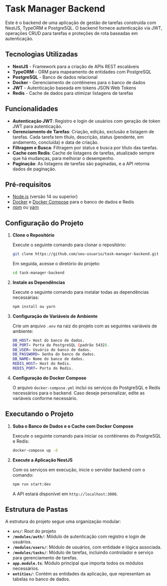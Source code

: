 # Task Manager Backend

Este é o backend de uma aplicação de gestão de tarefas construída com NestJS, TypeORM e PostgreSQL. O backend fornece autenticação via JWT, operações CRUD para tarefas e proteções de rota baseadas em autenticação.

## Tecnologias Utilizadas

- **NestJS** - Framework para a criação de APIs REST escaláveis
- **TypeORM** - ORM para mapeamento de entidades com PostgreSQL
- **PostgreSQL** - Banco de dados relacional
- **Docker** - Gerenciamento de contêineres para o banco de dados
- **JWT** - Autenticação baseada em tokens JSON Web Tokens
- **Redis** - Cache de dados para otimizar listagens de tarefas

## Funcionalidades

- **Autenticação JWT**: Registro e login de usuários com geração de token JWT para autenticação.
- **Gerenciamento de Tarefas**: Criação, edição, exclusão e listagem de tarefas. Cada tarefa tem título, descrição, status (pendente, em andamento, concluída) e data de criação.
- **Filtragem e Busca**: Filtragem por status e busca por título das tarefas.
- **Cache com Redis**: Cache de listagens de tarefas, atualizado sempre que há mudanças, para melhorar o desempenho.
- **Paginação**: As listagens de tarefas são paginadas, e a API retorna dados de paginação.

## Pré-requisitos

- [Node.js](https://nodejs.org/) (versão 14 ou superior)
- [Docker](https://www.docker.com/) e [Docker Compose](https://docs.docker.com/compose/) para o banco de dados e Redis
- [npm](https://www.npmjs.com/) ou [yarn](https://yarnpkg.com/)

## Configuração do Projeto

1.  **Clone o Repositório**

    Execute o seguinte comando para clonar o repositório:

    ```bash
    git clone https://github.com/seu-usuario/task-manager-backend.git
    ```

    Em seguida, acesse o diretório do projeto:

    ```bash
    cd task-manager-backend
    ```

2.  **Instale as Dependências**

    Execute o seguinte comando para instalar todas as dependências necessárias:

    ```bash
    npm install ou yarn
    ```

3.  **Configuração de Variáveis de Ambiente**

    Crie um arquivo `.env` na raiz do projeto com as seguintes variáveis de ambiente:

    ```bash
    DB_HOST= Host do banco de dados.
    DB_PORT= Porta do PostgreSQL (padrão 5432).
    DB_USER= Usuário do banco de dados.
    DB_PASSWORD= Senha do banco de dados.
    DB_NAME= Nome do banco de dados.
    REDIS_HOST= Host do Redis.
    REDIS_PORT= Porta do Redis.
    ```

4.  **Configuração do Docker Compose**

    O arquivo `docker-compose.yml` inclui os serviços do PostgreSQL e Redis necessários para o backend. Caso deseje personalizar, edite as variáveis conforme necessário.

## Executando o Projeto

1. **Suba o Banco de Dados e o Cache com Docker Compose**

   Execute o seguinte comando para iniciar os contêineres do PostgreSQL e Redis:

   ```bash
   docker-compose up -d
   ```

2. **Execute a Aplicação NestJS**

   Com os serviços em execução, inicie o servidor backend com o comando:

   ```bash
   npm run start:dev
   ```

   A API estará disponível em `http://localhost:3000`.

## Estrutura de Pastas

A estrutura do projeto segue uma organização modular:

- **`src/`**: Root do projeto
- **`/modules/auth/`**: Módulo de autenticação com registro e login de usuários.
- **`/modules/users/`**: Módulo de usuários, com entidade e lógica associada.
- **`/modules/tasks/`**: Módulo de tarefas, incluindo controlador e serviço para gerenciamento de tarefas.
- **`app.module.ts`**: Módulo principal que importa todos os módulos necessários.
- **`entities/`**: Contém as entidades da aplicação, que representam as tabelas no banco de dados.

<!-- ## Endpoints Disponíveis

### Usuário

- **`POST /auth/register`**: Registra um novo usuário. Requer um corpo JSON com `email`, `name` e `password`.
- **`POST /auth/login`**: Realiza login e retorna um token JWT. Requer um corpo JSON com `email` e `password`.

### Tarefas

- **`GET /tasks`**: Retorna as tarefas do usuário autenticado com suporte a filtros (status) e paginação.
- **`POST /tasks`**: Cria uma nova tarefa. Requer um corpo JSON com `title`, `description`, e `status`.
- **`PATCH /tasks/:id`**: Atualiza uma tarefa existente. Requer um corpo JSON com `title`, `description`, e `status`.
- **`DELETE /tasks/:id`**: Exclui uma tarefa.

## Testando a API

Use uma ferramenta como [Postman](https://www.postman.com/) ou [Insomnia](https://insomnia.rest/) para testar os endpoints. Para acessar as rotas protegidas, você precisa incluir o token JWT no cabeçalho da requisição como `Authorization: Bearer <seu-token>`.

## Comandos Docker Compose

- **Subir os Serviços**: Para iniciar o banco de dados PostgreSQL e o Redis, use:

`docker-compose up -d`

- **Parar e Remover os Contêineres**: Para parar os contêineres e remover as instâncias, use:

`docker-compose down`

- **Verificar Logs**: Para visualizar os logs do PostgreSQL, use:

`docker-compose logs -f db`

## Contribuição

Contribuições são bem-vindas! Caso tenha sugestões, correções ou melhorias, abra uma _issue_ ou envie um _pull request_.

## Licença

Este projeto é distribuído sob a licença MIT. Veja o arquivo `LICENSE` para mais detalhes.

```

```

```

``` -->
